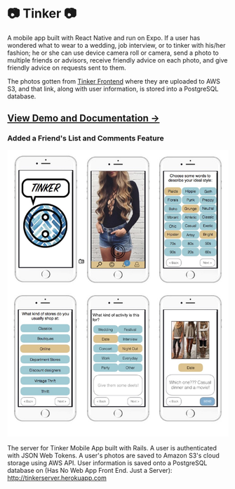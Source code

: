 # :camera: Tinker :camera:

A mobile app built with React Native and run on Expo. If a user has wondered what to wear to a wedding, job interview, or to tinker with his/her fashion; he or she can use device camera roll or camera, send a photo to multiple friends or advisors, receive friendly advice on each photo, and give friendly advice on requests sent to them.

The photos gotten from [Tinker Frontend](https://github.com/limhjosh/tinker_mobile_app_react_front_end) where they are uploaded to AWS S3, and that link, along with user information, is stored into a PostgreSQL database.

## [View Demo and Documentation &rarr;](http://limhjosh.github.io)

### Added a Friend's List and Comments Feature
![](preview.jpg)

The server for Tinker Mobile App built with Rails. A user is authenticated with JSON Web Tokens. A user's photos are saved to Amazon S3's cloud storage using AWS API. User information is saved onto a PostgreSQL database on (Has No Web App Front End. Just a Server): http://tinkerserver.herokuapp.com


